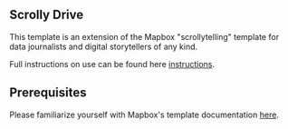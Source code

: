 ## Scrolly Drive
This template is an extension of the Mapbox "scrollytelling" template for data journalists and digital storytellers of any kind.

Full instructions on use can be found here [instructions](http://formerspatial.com/scrolly-drive).

## Prerequisites
Please familiarize yourself with Mapbox's template documentation [here](https://github.com/mapbox/storytelling).
